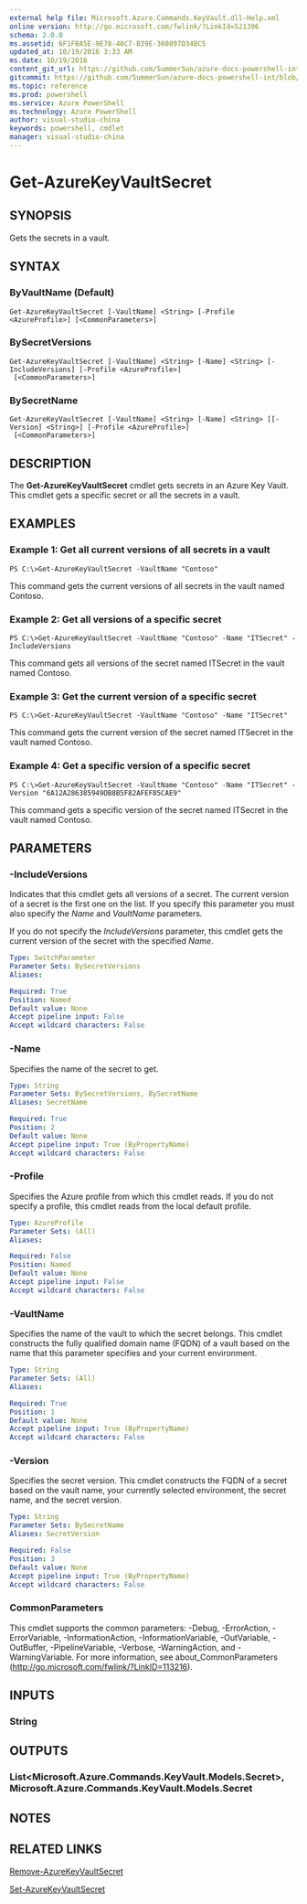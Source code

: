 ```yaml
---
external help file: Microsoft.Azure.Commands.KeyVault.dll-Help.xml
online version: http://go.microsoft.com/fwlink/?LinkId=521396
schema: 2.0.0
ms.assetid: 6F1FBA5E-9E78-40C7-B39E-360897D34BC5
updated_at: 10/19/2016 3:33 AM
ms.date: 10/19/2016
content_git_url: https://github.com/SummerSun/azure-docs-powershell-int/blob/master/azureps-cmdlets-docs/ResourceManager/AzureRM.KeyVault/v0.9.8/Get-AzureKeyVaultSecret.md
gitcommit: https://github.com/SummerSun/azure-docs-powershell-int/blob/c0d1e448da01261236e9ece01ca5c2a98effbf31/azureps-cmdlets-docs/ResourceManager/AzureRM.KeyVault/v0.9.8/Get-AzureKeyVaultSecret.md
ms.topic: reference
ms.prod: powershell
ms.service: Azure PowerShell
ms.technology: Azure PowerShell
author: visual-studio-china
keywords: powershell, cmdlet
manager: visual-studio-china
---
```


# Get-AzureKeyVaultSecret

## SYNOPSIS
Gets the secrets in a vault.

## SYNTAX

### ByVaultName (Default)
```
Get-AzureKeyVaultSecret [-VaultName] <String> [-Profile <AzureProfile>] [<CommonParameters>]
```

### BySecretVersions
```
Get-AzureKeyVaultSecret [-VaultName] <String> [-Name] <String> [-IncludeVersions] [-Profile <AzureProfile>]
 [<CommonParameters>]
```

### BySecretName
```
Get-AzureKeyVaultSecret [-VaultName] <String> [-Name] <String> [[-Version] <String>] [-Profile <AzureProfile>]
 [<CommonParameters>]
```

## DESCRIPTION
The **Get-AzureKeyVaultSecret** cmdlet gets secrets in an Azure Key Vault.
This cmdlet gets a specific secret or all the secrets in a vault.

## EXAMPLES

### Example 1: Get all current versions of all secrets in a vault
```
PS C:\>Get-AzureKeyVaultSecret -VaultName "Contoso"
```

This command gets the current versions of all secrets in the vault named Contoso.

### Example 2: Get all versions of a specific secret
```
PS C:\>Get-AzureKeyVaultSecret -VaultName "Contoso" -Name "ITSecret" -IncludeVersions
```

This command gets all versions of the secret named ITSecret in the vault named Contoso.

### Example 3: Get the current version of a specific secret
```
PS C:\>Get-AzureKeyVaultSecret -VaultName "Contoso" -Name "ITSecret"
```

This command gets the current version of the secret named ITSecret in the vault named Contoso.

### Example 4: Get a specific version of a specific secret
```
PS C:\>Get-AzureKeyVaultSecret -VaultName "Contoso" -Name "ITSecret" -Version "6A12A286385949DB8B5F82AFEF85CAE9"
```

This command gets a specific version of the secret named ITSecret in the vault named Contoso.

## PARAMETERS

### -IncludeVersions
Indicates that this cmdlet gets all versions of a secret.
The current version of a secret is the first one on the list.
If you specify this parameter you must also specify the *Name* and *VaultName* parameters.

If you do not specify the *IncludeVersions* parameter, this cmdlet gets the current version of the secret with the specified *Name*.

```yaml
Type: SwitchParameter
Parameter Sets: BySecretVersions
Aliases: 

Required: True
Position: Named
Default value: None
Accept pipeline input: False
Accept wildcard characters: False
```

### -Name
Specifies the name of the secret to get.

```yaml
Type: String
Parameter Sets: BySecretVersions, BySecretName
Aliases: SecretName

Required: True
Position: 2
Default value: None
Accept pipeline input: True (ByPropertyName)
Accept wildcard characters: False
```

### -Profile
Specifies the Azure profile from which this cmdlet reads.
If you do not specify a profile, this cmdlet reads from the local default profile.

```yaml
Type: AzureProfile
Parameter Sets: (All)
Aliases: 

Required: False
Position: Named
Default value: None
Accept pipeline input: False
Accept wildcard characters: False
```

### -VaultName
Specifies the name of the vault to which the secret belongs.
This cmdlet constructs the fully qualified domain name (FQDN) of a vault based on the name that this parameter specifies and your current environment.

```yaml
Type: String
Parameter Sets: (All)
Aliases: 

Required: True
Position: 1
Default value: None
Accept pipeline input: True (ByPropertyName)
Accept wildcard characters: False
```

### -Version
Specifies the secret version.
This cmdlet constructs the FQDN of a secret based on the vault name, your currently selected environment, the secret name, and the secret version.

```yaml
Type: String
Parameter Sets: BySecretName
Aliases: SecretVersion

Required: False
Position: 3
Default value: None
Accept pipeline input: True (ByPropertyName)
Accept wildcard characters: False
```

### CommonParameters
This cmdlet supports the common parameters: -Debug, -ErrorAction, -ErrorVariable, -InformationAction, -InformationVariable, -OutVariable, -OutBuffer, -PipelineVariable, -Verbose, -WarningAction, and -WarningVariable. For more information, see about_CommonParameters (http://go.microsoft.com/fwlink/?LinkID=113216).

## INPUTS

### String

## OUTPUTS

### List<Microsoft.Azure.Commands.KeyVault.Models.Secret>, Microsoft.Azure.Commands.KeyVault.Models.Secret

## NOTES

## RELATED LINKS

[Remove-AzureKeyVaultSecret](.\Remove-AzureKeyVaultSecret.md)

[Set-AzureKeyVaultSecret](.\Set-AzureKeyVaultSecret.md)


